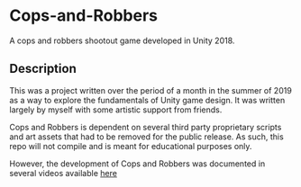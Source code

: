 # Cops-and-Robbers

A cops and robbers shootout game developed in Unity 2018.

## Description

This was a project written over the period of a month in the summer of 2019 as a way to explore the fundamentals of Unity game design. It was written largely by myself with some artistic support from friends.

Cops and Robbers is dependent on several third party proprietary scripts and art assets that had to be removed for the public release. As such, this repo will not compile and is meant for educational purposes only. 

However, the development of Cops and Robbers was documented in several videos available [here](https://www.youtube.com/playlist?list=PL6zTG9s6aj0JbdW97-vmJ4oNz-C5spUfB)